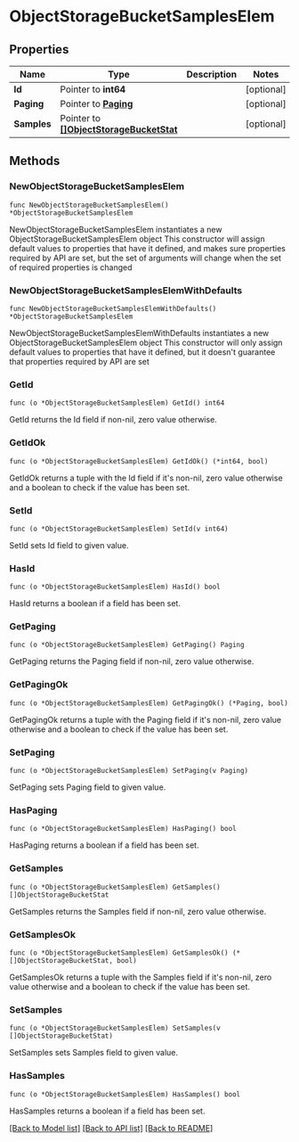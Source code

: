 # ObjectStorageBucketSamplesElem

## Properties

Name | Type | Description | Notes
------------ | ------------- | ------------- | -------------
**Id** | Pointer to **int64** |  | [optional] 
**Paging** | Pointer to [**Paging**](Paging.md) |  | [optional] 
**Samples** | Pointer to [**[]ObjectStorageBucketStat**](ObjectStorageBucketStat.md) |  | [optional] 

## Methods

### NewObjectStorageBucketSamplesElem

`func NewObjectStorageBucketSamplesElem() *ObjectStorageBucketSamplesElem`

NewObjectStorageBucketSamplesElem instantiates a new ObjectStorageBucketSamplesElem object
This constructor will assign default values to properties that have it defined,
and makes sure properties required by API are set, but the set of arguments
will change when the set of required properties is changed

### NewObjectStorageBucketSamplesElemWithDefaults

`func NewObjectStorageBucketSamplesElemWithDefaults() *ObjectStorageBucketSamplesElem`

NewObjectStorageBucketSamplesElemWithDefaults instantiates a new ObjectStorageBucketSamplesElem object
This constructor will only assign default values to properties that have it defined,
but it doesn't guarantee that properties required by API are set

### GetId

`func (o *ObjectStorageBucketSamplesElem) GetId() int64`

GetId returns the Id field if non-nil, zero value otherwise.

### GetIdOk

`func (o *ObjectStorageBucketSamplesElem) GetIdOk() (*int64, bool)`

GetIdOk returns a tuple with the Id field if it's non-nil, zero value otherwise
and a boolean to check if the value has been set.

### SetId

`func (o *ObjectStorageBucketSamplesElem) SetId(v int64)`

SetId sets Id field to given value.

### HasId

`func (o *ObjectStorageBucketSamplesElem) HasId() bool`

HasId returns a boolean if a field has been set.

### GetPaging

`func (o *ObjectStorageBucketSamplesElem) GetPaging() Paging`

GetPaging returns the Paging field if non-nil, zero value otherwise.

### GetPagingOk

`func (o *ObjectStorageBucketSamplesElem) GetPagingOk() (*Paging, bool)`

GetPagingOk returns a tuple with the Paging field if it's non-nil, zero value otherwise
and a boolean to check if the value has been set.

### SetPaging

`func (o *ObjectStorageBucketSamplesElem) SetPaging(v Paging)`

SetPaging sets Paging field to given value.

### HasPaging

`func (o *ObjectStorageBucketSamplesElem) HasPaging() bool`

HasPaging returns a boolean if a field has been set.

### GetSamples

`func (o *ObjectStorageBucketSamplesElem) GetSamples() []ObjectStorageBucketStat`

GetSamples returns the Samples field if non-nil, zero value otherwise.

### GetSamplesOk

`func (o *ObjectStorageBucketSamplesElem) GetSamplesOk() (*[]ObjectStorageBucketStat, bool)`

GetSamplesOk returns a tuple with the Samples field if it's non-nil, zero value otherwise
and a boolean to check if the value has been set.

### SetSamples

`func (o *ObjectStorageBucketSamplesElem) SetSamples(v []ObjectStorageBucketStat)`

SetSamples sets Samples field to given value.

### HasSamples

`func (o *ObjectStorageBucketSamplesElem) HasSamples() bool`

HasSamples returns a boolean if a field has been set.


[[Back to Model list]](../README.md#documentation-for-models) [[Back to API list]](../README.md#documentation-for-api-endpoints) [[Back to README]](../README.md)


